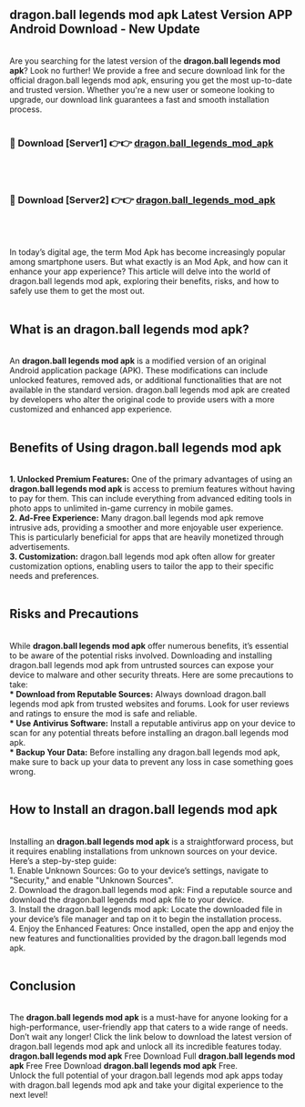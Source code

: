 ## dragon.ball legends mod apk Latest Version APP Android Download - New Update
<br>
Are you searching for the latest version of the <strong>dragon.ball legends mod apk</strong>? Look no further! We provide a free and secure download link for the official dragon.ball legends mod apk, ensuring you get the most up-to-date and trusted version. Whether you're a new user or someone looking to upgrade, our download link guarantees a fast and smooth installation process.
<br>
<br>
<h3>🔴 Download [Server1] 👉👉 <a href="https://modyolo.store/dragon.ball+legends+mod+apk">dragon.ball_legends_mod_apk</a></h3><br>
<br>
<h3>🔴 Download [Server2] 👉👉 <a href="https://modyolo.store/dragon.ball+legends+mod+apk">dragon.ball_legends_mod_apk</a></h3><br>
<br>
<br>
In today’s digital age, the term Mod Apk has become increasingly popular among smartphone users. But what exactly is an Mod Apk, and how can it enhance your app experience? This article will delve into the world of dragon.ball legends mod apk, exploring their benefits, risks, and how to safely use them to get the most out.
<br>
<br>
<h2>What is an dragon.ball legends mod apk?</h2>
<br>
An <strong>dragon.ball legends mod apk</strong> is a modified version of an original Android application package (APK). These modifications can include unlocked features, removed ads, or additional functionalities that are not available in the standard version. dragon.ball legends mod apk are created by developers who alter the original code to provide users with a more customized and enhanced app experience.
<br>
<br>
<h2>Benefits of Using dragon.ball legends mod apk</h2>
<br>
<strong> 1. Unlocked Premium Features:</strong> One of the primary advantages of using an <strong>dragon.ball legends mod apk</strong> is access to premium features without having to pay for them. This can include everything from advanced editing tools in photo apps to unlimited in-game currency in mobile games.
<br>
<strong> 2. Ad-Free Experience:</strong> Many dragon.ball legends mod apk remove intrusive ads, providing a smoother and more enjoyable user experience. This is particularly beneficial for apps that are heavily monetized through advertisements.
<br>
<strong> 3. Customization:</strong> dragon.ball legends mod apk often allow for greater customization options, enabling users to tailor the app to their specific needs and preferences.
<br>
<br>
<h2>Risks and Precautions</h2>
<br>
While <strong>dragon.ball legends mod apk</strong> offer numerous benefits, it’s essential to be aware of the potential risks involved. Downloading and installing dragon.ball legends mod apk from untrusted sources can expose your device to malware and other security threats. Here are some precautions to take:
<br>
<strong> * Download from Reputable Sources:</strong> Always download dragon.ball legends mod apk from trusted websites and forums. Look for user reviews and ratings to ensure the mod is safe and reliable.
<br>
<strong> * Use Antivirus Software:</strong> Install a reputable antivirus app on your device to scan for any potential threats before installing an dragon.ball legends mod apk.
<br>
<strong> * Backup Your Data:</strong> Before installing any dragon.ball legends mod apk, make sure to back up your data to prevent any loss in case something goes wrong.
<br>
<br>
<h2>How to Install an dragon.ball legends mod apk</h2>
<br>
Installing an <strong>dragon.ball legends mod apk</strong> is a straightforward process, but it requires enabling installations from unknown sources on your device. Here’s a step-by-step guide:
<br>
 1. Enable Unknown Sources: Go to your device’s settings, navigate to "Security," and enable "Unknown Sources".
<br>
 2. Download the dragon.ball legends mod apk: Find a reputable source and download the dragon.ball legends mod apk file to your device.
<br>
 3. Install the dragon.ball legends mod apk: Locate the downloaded file in your device’s file manager and tap on it to begin the installation process.
<br>
 4. Enjoy the Enhanced Features: Once installed, open the app and enjoy the new features and functionalities provided by the dragon.ball legends mod apk.
<br>
<br>
<h2><strong>Conclusion</strong></h2>
<br>
The <strong>dragon.ball legends mod apk</strong> is a must-have for anyone looking for a high-performance, user-friendly app that caters to a wide range of needs. Don’t wait any longer! Click the link below to download the latest version of dragon.ball legends mod apk and unlock all its incredible features today.
<br>
<strong>dragon.ball legends mod apk</strong> Free Download Full <strong>dragon.ball legends mod apk</strong> Free Free Download <strong>dragon.ball legends mod apk</strong> Free.
<br>
Unlock the full potential of your dragon.ball legends mod apk apps today with dragon.ball legends mod apk and take your digital experience to the next level!